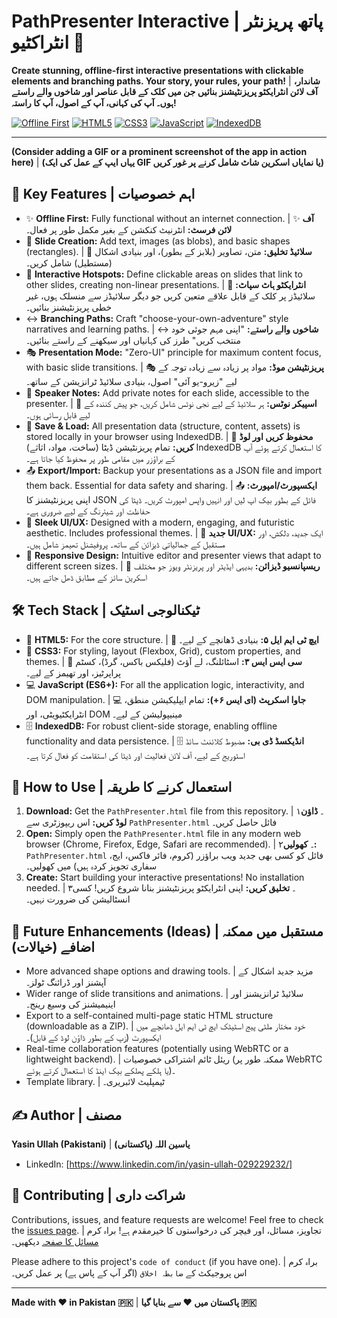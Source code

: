 # PathPresenter Interactive | پاتھ پریزنٹر انٹراکٹیو 🚀

**Create stunning, offline-first interactive presentations with clickable elements and branching paths. Your story, your rules, your path!** | **شاندار، آف لائن انٹرایکٹو پریزنٹیشنز بنائیں جن میں کلک کے قابل عناصر اور شاخوں والے راستے ہوں۔ آپ کی کہانی، آپ کے اصول، آپ کا راستہ!**

[![Offline First](https://img.shields.io/badge/Offline-First-brightgreen)](#) [![HTML5](https://img.shields.io/badge/HTML-5-orange)](#) [![CSS3](https://img.shields.io/badge/CSS-3-blue)](#) [![JavaScript](https://img.shields.io/badge/JavaScript-ES6+-yellow)](#) [![IndexedDB](https://img.shields.io/badge/Storage-IndexedDB-red)](#)

---

**(Consider adding a GIF or a prominent screenshot of the app in action here)** | **(یہاں ایپ کے عمل کی ایک GIF یا نمایاں اسکرین شاٹ شامل کرنے پر غور کریں)**
<!-- Example: <p align="center"><img src="path/to/your/app_demo.gif" alt="PathPresenter Demo" width="70%"></p> -->

## 🌟 Key Features | اہم خصوصیات

*   ✨ **Offline First:** Fully functional without an internet connection. | ✨ **آف لائن فرسٹ:** انٹرنیٹ کنکشن کے بغیر مکمل طور پر فعال۔
*   🎨 **Slide Creation:** Add text, images (as blobs), and basic shapes (rectangles). | 🎨 **سلائیڈ تخلیق:** متن، تصاویر (بلابز کے بطور)، اور بنیادی اشکال (مستطیل) شامل کریں۔
*   🔗 **Interactive Hotspots:** Define clickable areas on slides that link to other slides, creating non-linear presentations. | 🔗 **انٹرایکٹو ہاٹ سپاٹ:** سلائیڈز پر کلک کے قابل علاقے متعین کریں جو دیگر سلائیڈز سے منسلک ہوں، غیر خطی پریزنٹیشنز بنائیں۔
*   ↔️ **Branching Paths:** Craft "choose-your-own-adventure" style narratives and learning paths. | ↔️ **شاخوں والے راستے:** "اپنی مہم جوئی خود منتخب کریں" طرز کی کہانیاں اور سیکھنے کے راستے بنائیں۔
*   🎭 **Presentation Mode:** "Zero-UI" principle for maximum content focus, with basic slide transitions. | 🎭 **پریزنٹیشن موڈ:** مواد پر زیادہ سے زیادہ توجہ کے لیے "زیرو-یو آئی" اصول، بنیادی سلائیڈ ٹرانزیشن کے ساتھ۔
*   📝 **Speaker Notes:** Add private notes for each slide, accessible to the presenter. | 📝 **اسپیکر نوٹس:** ہر سلائیڈ کے لیے نجی نوٹس شامل کریں، جو پیش کنندہ کے لیے قابل رسائی ہوں۔
*   💾 **Save & Load:** All presentation data (structure, content, assets) is stored locally in your browser using IndexedDB. | 💾 **محفوظ کریں اور لوڈ کریں:** تمام پریزنٹیشن ڈیٹا (ساخت، مواد، اثاثے) IndexedDB کا استعمال کرتے ہوئے آپ کے براؤزر میں مقامی طور پر محفوظ کیا جاتا ہے۔
*   📤 **Export/Import:** Backup your presentations as a JSON file and import them back. Essential for data safety and sharing. | 📤 **ایکسپورٹ/امپورٹ:** اپنی پریزنٹیشنز کا JSON فائل کے بطور بیک اپ لیں اور انہیں واپس امپورٹ کریں۔ ڈیٹا کی حفاظت اور شیئرنگ کے لیے ضروری ہے۔
*   💅 **Sleek UI/UX:** Designed with a modern, engaging, and futuristic aesthetic. Includes professional themes. | 💅 **جدید UI/UX:** ایک جدید، دلکش، اور مستقبل کے جمالیاتی ڈیزائن کے ساتھ۔ پروفیشنل تھیمز شامل ہیں۔
*   📱 **Responsive Design:** Intuitive editor and presenter views that adapt to different screen sizes. | 📱 **ریسپانسیو ڈیزائن:** بدیہی ایڈیٹر اور پریزنٹر ویوز جو مختلف اسکرین سائز کے مطابق ڈھل جاتے ہیں۔

## 🛠️ Tech Stack | ٹیکنالوجی اسٹیک

*   🚀 **HTML5:** For the core structure. | 🚀 **ایچ ٹی ایم ایل ۵:** بنیادی ڈھانچے کے لیے۔
*   🎨 **CSS3:** For styling, layout (Flexbox, Grid), custom properties, and themes. | 🎨 **سی ایس ایس ۳:** اسٹائلنگ، لے آؤٹ (فلیکس باکس، گرڈ)، کسٹم پراپرٹیز، اور تھیمز کے لیے۔
*   💻 **JavaScript (ES6+):** For all the application logic, interactivity, and DOM manipulation. | 💻 **جاوا اسکرپٹ (ای ایس ۶+):** تمام ایپلیکیشن منطق، انٹرایکٹیویٹی، اور DOM مینیپولیشن کے لیے۔
*   🗄️ **IndexedDB:** For robust client-side storage, enabling offline functionality and data persistence. | 🗄️ **انڈیکسڈ ڈی بی:** مضبوط کلائنٹ سائڈ اسٹوریج کے لیے، آف لائن فعالیت اور ڈیٹا کی استقامت کو فعال کرتا ہے۔

## 🚀 How to Use | استعمال کرنے کا طریقہ

1.  **Download:** Get the `PathPresenter.html` file from this repository. | ۱۔ **ڈاؤن لوڈ کریں:** اس ریپوزٹری سے `PathPresenter.html` فائل حاصل کریں۔
2.  **Open:** Simply open the `PathPresenter.html` file in any modern web browser (Chrome, Firefox, Edge, Safari are recommended). | ۲۔ **کھولیں:** `PathPresenter.html` فائل کو کسی بھی جدید ویب براؤزر (کروم، فائر فاکس، ایج، سفاری تجویز کردہ ہیں) میں کھولیں۔
3.  **Create:** Start building your interactive presentations! No installation needed. | ۳۔ **تخلیق کریں:** اپنی انٹرایکٹو پریزنٹیشنز بنانا شروع کریں! کسی انسٹالیشن کی ضرورت نہیں۔

## 🔮 Future Enhancements (Ideas) | مستقبل میں ممکنہ اضافے (خیالات)

*   More advanced shape options and drawing tools. | مزید جدید اشکال کے آپشنز اور ڈرائنگ ٹولز۔
*   Wider range of slide transitions and animations. | سلائیڈ ٹرانزیشنز اور اینیمیشنز کی وسیع رینج۔
*   Export to a self-contained multi-page static HTML structure (downloadable as a ZIP). | خود مختار ملٹی پیج اسٹیٹک ایچ ٹی ایم ایل ڈھانچے میں ایکسپورٹ (زپ کے بطور ڈاؤن لوڈ کے قابل)۔
*   Real-time collaboration features (potentially using WebRTC or a lightweight backend). | ریئل ٹائم اشتراکی خصوصیات (ممکنہ طور پر WebRTC یا ہلکے پھلکے بیک اینڈ کا استعمال کرتے ہوئے)۔
*   Template library. | ٹیمپلیٹ لائبریری۔

## ✍️ Author | مصنف

**Yasin Ullah (Pakistani)** | **یاسین اللہ (پاکستانی)**
*   LinkedIn: [https://www.linkedin.com/in/yasin-ullah-029229232/]

## 🤝 Contributing | شراکت داری

Contributions, issues, and feature requests are welcome! Feel free to check the [issues page](link_to_your_issues_page). | تجاویز، مسائل، اور فیچر کی درخواستوں کا خیرمقدم ہے! براہ کرم [مسائل کا صفحہ](آپ_کے_مسائل_کے_صفحے_کا_لنک) دیکھیں۔

Please adhere to this project's `code of conduct` (if you have one). | براہ کرم اس پروجیکٹ کے `ضابطہ اخلاق` (اگر آپ کے پاس ہے) پر عمل کریں۔

---
**Made with ❤️ in Pakistan 🇵🇰** | **پاکستان میں ❤️ سے بنایا گیا 🇵🇰**
